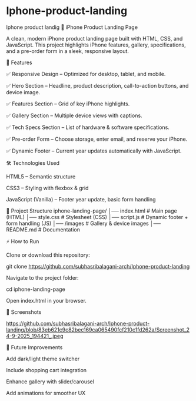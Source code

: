 # Iphone-product-landing
Iphone product landig 
📱 iPhone Product Landing Page

A clean, modern iPhone product landing page built with HTML, CSS, and JavaScript.
This project highlights iPhone features, gallery, specifications, and a pre-order form in a sleek, responsive layout.

🚀 Features

✅ Responsive Design – Optimized for desktop, tablet, and mobile.

✅ Hero Section – Headline, product description, call-to-action buttons, and device image.

✅ Features Section – Grid of key iPhone highlights.

✅ Gallery Section – Multiple device views with captions.

✅ Tech Specs Section – List of hardware & software specifications.

✅ Pre-order Form – Choose storage, enter email, and reserve your iPhone.

✅ Dynamic Footer – Current year updates automatically with JavaScript.

🛠️ Technologies Used

HTML5 – Semantic structure

CSS3 – Styling with flexbox & grid

JavaScript (Vanilla) – Footer year update, basic form handling

📂 Project Structure
iphone-landing-page/
│── index.html       # Main page (HTML)
│── style.css        # Stylesheet (CSS)
│── script.js        # Dynamic footer + form handling (JS)
│── /images          # Gallery & device images
│── README.md        # Documentation

⚡ How to Run

Clone or download this repository:

git clone  https://github.com/subhasribalagani-arch/Iphone-product-landing


Navigate to the project folder:

cd iphone-landing-page


Open index.html in your browser.

📸 Screenshots


https://github.com/subhasribalagani-arch/Iphone-product-landing/blob/83eb621c9c82bec169ca065490fcf210c1fd262a/Screenshot_24-9-2025_194421_.jpeg

🎯 Future Improvements

Add dark/light theme switcher

Include shopping cart integration

Enhance gallery with slider/carousel

Add animations for smoother UX
